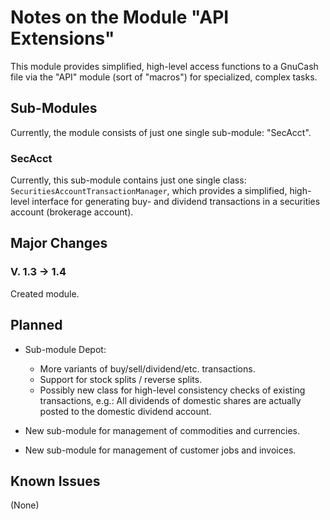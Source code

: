 # Notes on the Module "API Extensions"

This module provides simplified, high-level access functions to a GnuCash file via the "API" module (sort of "macros") for specialized, complex tasks.

## Sub-Modules
Currently, the module consists of just one single sub-module: "SecAcct".

### SecAcct
Currently, this sub-module contains just one single class: `SecuritiesAccountTransactionManager`, which provides a simplified, high-level interface for generating buy- and dividend transactions in a securities account (brokerage account).

## Major Changes
### V. 1.3 &rarr; 1.4
Created module.

## Planned
* Sub-module Depot: 
	* More variants of buy/sell/dividend/etc. transactions.
	* Support for stock splits / reverse splits.
	* Possibly new class for high-level consistency checks of existing transactions, e.g.: All dividends of domestic shares are actually posted to the domestic dividend account.

* New sub-module for management of commodities and currencies.

* New sub-module for management of customer jobs and invoices.

## Known Issues
(None)

